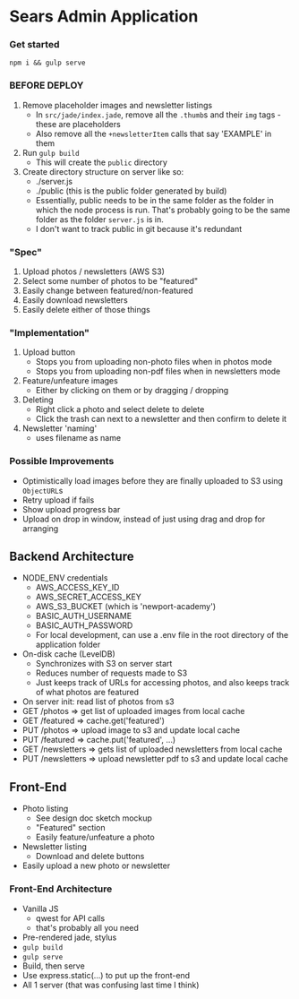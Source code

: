 # Sears Admin Application

### Get started

`npm i && gulp serve`

### BEFORE DEPLOY

  1. Remove placeholder images and newsletter listings
     - In `src/jade/index.jade`, remove all the `.thumb`s and their `img` tags - these are placeholders
     - Also remove all the `+newsletterItem` calls that say 'EXAMPLE' in them
  2. Run `gulp build`
     - This will create the `public` directory
  3. Create directory structure on server like so:
     - ./server.js
     - ./public  (this is the public folder generated by build)
     - Essentially, public needs to be in the same folder as the folder in which the node process is run. That's probably going to be the same folder as the folder `server.js` is in.
     - I don't want to track public in git because it's redundant

### "Spec"

  1. Upload photos / newsletters (AWS S3)
  2. Select some number of photos to be "featured"
  3. Easily change between featured/non-featured
  4. Easily download newsletters
  5. Easily delete either of those things

### "Implementation"

  1. Upload button
     - Stops you from uploading non-photo files when in photos mode
     - Stops you from uploading non-pdf files when in newsletters mode
  2. Feature/unfeature images
     - Either by clicking on them or by dragging / dropping
  3. Deleting
     - Right click a photo and select delete to delete
     - Click the trash can next to a newsletter and then confirm to delete it
  4. Newsletter 'naming'
     - uses filename as name

### Possible Improvements

  - Optimistically load images before they are finally uploaded to S3 using `ObjectURL`s
  - Retry upload if fails
  - Show upload progress bar
  - Upload on drop in window, instead of just using drag and drop for arranging

## Backend Architecture

  - NODE_ENV credentials
    - AWS_ACCESS_KEY_ID
    - AWS_SECRET_ACCESS_KEY
    - AWS_S3_BUCKET (which is 'newport-academy')
    - BASIC_AUTH_USERNAME
    - BASIC_AUTH_PASSWORD
    - For local development, can use a .env file in the root directory of the application folder
  - On-disk cache (LevelDB)
    - Synchronizes with S3 on server start
    - Reduces number of requests made to S3
    - Just keeps track of URLs for accessing photos, and also keeps track of what photos are featured
  - On server init: read list of photos from s3
  - GET /photos => get list of uploaded images from local cache
  - GET /featured => cache.get('featured')
  - PUT /photos => upload image to s3 and update local cache
  - PUT /featured => cache.put('featured', ...)
  - GET /newsletters => gets list of uploaded newsletters from local cache
  - PUT /newsletters => upload newsletter pdf to s3 and update local cache

## Front-End

  - Photo listing
    - See design doc sketch mockup
    - "Featured" section
    - Easily feature/unfeature a photo
  - Newsletter listing
    - Download and delete buttons
  - Easily upload a new photo or newsletter

### Front-End Architecture

  - Vanilla JS
    - qwest for API calls
    - that's probably all you need
  - Pre-rendered jade, stylus
  - `gulp build`
  - `gulp serve`
  - Build, then serve
  - Use express.static(...) to put up the front-end
  - All 1 server (that was confusing last time I think)
